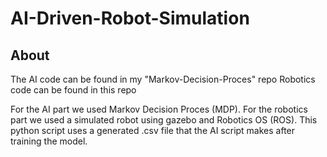 # AI-Driven-Robot-Simulation

## About
The AI code can be found in my "Markov-Decision-Proces" repo
Robotics code can be found in this repo

For the AI part we used Markov Decision Proces (MDP). 
For the robotics part we used a simulated robot using gazebo and Robotics OS (ROS). This python script uses a generated .csv file that the AI script makes after training the model. 
